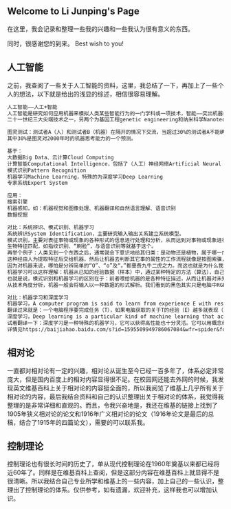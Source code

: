 ## Welcome to Li Junping's Page

在这里，我会记录和整理一些我的兴趣和一些我认为很有意义的东西。

同时，很感谢您的到来。 Best wish to you!

## 人工智能

之前，我查阅了一些关于人工智能的资料，这里，我总结了一下，再加上了一些个人的想法，以下就是给出的浅显的综述，相信很容易理解。

```markdown
人工智能——人工+智能
人工智能是研究如何应用机器来模拟人类某些智能行为的一门学科或一项技术，智能——突出机器自主选择、决定（不是基于程序）而表现出具有人类智能行为的特征。
二十一世纪三大尖端技术之一，另两个为基因工程genetic engineering和纳米科学Nanotechnology。

图灵测试：测试者A（人）和测试者B（机器）在隔开的情况下交流，当超过30%的测试者A不能确定测试者B是人还是机器，那么测试者B通过了测试，即具有智能。
其中30%是图灵对2000年时的机器思考能力的一个预测。

基于：
大数据Big Data、云计算Cloud Computing
计算智能Computational Intelligence，包括了（人工）神经网络Artificial Neural Networks
模式识别Pattern Recognition
机器学习Machine Learning，特殊的为深度学习Deep Learning
专家系统Expert System

应用：
搜索引擎
机器感知，如：机器视觉和图像处理、机器翻译和自然语言理解、语音识别
数据挖掘

对比：系统辨识、模式识别、机器学习
系统辨识System Identification，主要研究输入输出关系建立系统模型。
模式识别，主要对表征事物或现象的各种形式的信息进行处理和分析，从而达到对事物或现象进行描述、辨认、分类和解释等的目的。
生物特征匹配，如指纹识别、“刷脸”，与语音识别等就基于这个。
再举个例子：人类见到一个东西之后，通常就会下意识地给其归类：是动物还是植物，属于哪一门纲目属科，是否可以药用，有果实吗，花朵是否漂亮，是否有毒……这一大串归类构成了人们对于这种事物的整体认知。这就属于人类对于模式的识别，这种技能对于人们甚至是一些动物来说，是非常简单而且几乎是与生俱来的。
这种经由人为提取特征后交给机器，然后让机器去判断其它事的属性的工作流程就像是按图索骥，但是机器可能并不如人们所预料的那样“智能”。
因为对机器来说，哪怕是分辨简单的“O”、“o”及“。”都要费九牛二虎之力。而这也就是为什么我们在使用一些图片转文字等软件时，发现通常经过翻译的文本变得错字连篇，而且有时候还错得不可思议。尤其是在大学里为论文苦苦挣扎的学生党，每当用软件转换CAJ文献或者PDF格式的材料时，可能就会让人觉得这种人工智能简直就是人工智障。
机器学习可以这样理解：机器从已知的经验数据（样本）中，通过某种特定的方法（算法），自己去寻找提炼（训练/学习）出一些规律（模型），提炼出的规律就可以用来判断一些未知的事情（预测）。
也就是说，模式识别和机器学习的区别在于：前者喂给机器的是各种特征描述，从而让机器对未知的事物进行判断；后者喂给机器的是某一事物的海量样本，让机器通过样本来自己发现特征（这个特征可以人工指定的特征也可以机器自己学习得到的特征，由此可分出是否为深度学习），再去判断某些未知的事物。模式识别更像是一般（或抽象）到特殊（或具体）的过程，而机器学习则相反，也更符合人们学习的过程。
从技术角度分析，机器一般会将输入以一种数据的形式解析。我们看到的黑色其实只是电脑中RGB都为0的三个参数，白色则是RGB都为255的三个参数。因此在机器的世界里对颜色的分辨是分外容易的。

对比：机器学习和深度学习
机器学习，A computer program is said to learn from experience E with respect to some class of tasks T and performance measure P if its performance at tasks in T, as measured by P, improves with experience E.
翻译过来就是：一个电脑程序要完成任务（T），如果电脑获取的关于T的经验（E）越多就表现（P）得越好，那么我们就可以说这个程序‘学习’了关于T的经验。简单来说，如果输入的经验越多表现地越好，这就叫“学习”。
深度学习，Deep learning is a particular kind of machine learning that achieves great power and flexibility by learning to represent the world as nested hierarchy of concepts, with each concept defined in relation to simpler concepts, and more abstract representations computed in terms of less abstract ones.
试着翻译一下：深度学习是一种特殊的机器学习，它可以获得高性能也十分灵活。它可以用概念组成的网状层级结构来表示这个世界，每一个概念更简单的概念相连，抽象的概念通过没那么抽象的概念计算。
详情见https://baijiahao.baidu.com/s?id=1595509949786067084&wfr=spider&for=pc&isFailFlag=1
```

## 相对论

一直都对相对论有一定的兴趣，相对论从诞生至今已经一百多年了，体系必定非常庞大，但是国内百度上的相对内容显得很不足。在校园网还能去外网的时候，我发现英文维基百科上关于相对论的内容挺全面的，所以我阅览了维基上几乎所有关于相对论的内容，最后我结合资料和自己的认识整理出关于相对论的体系，我觉得我整理的是非常详细和直观的。而且，令我兴奋地是，我还在维基的链接上找到了1905年狭义相对论的论文和1916年广义相对论的论文（1916年论文是最后的总稿，结合了1915年的四篇论文），需要的可以联系我。

## 控制理论

控制理论也有很长时间的历史了，单从现代控制理论在1960年奠基以来都已经将近60年了。同样是在维基百科上查阅，但是这部分内容在维基百科上就显得不是很清晰。所以我结合自己专业所学和维基上的一些内容，加上自己的一些认识，整理出了控制理论的体系。仅供参考，如有遗漏，欢迎补充，这样我也可以增加认识。
